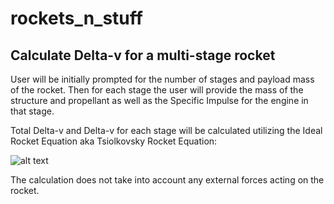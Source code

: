 # rockets_n_stuff

## Calculate Delta-v for a multi-stage rocket

User will be initially prompted for the number of stages and payload mass of the rocket. Then for each stage
the user will provide the mass of the structure and propellant as well as the Specific Impulse for the engine in that stage.

Total Delta-v and Delta-v for each stage will be calculated utilizing the Ideal Rocket Equation aka Tsiolkovsky Rocket Equation:

![alt text][logo]

[logo]: https://wikimedia.org/api/rest_v1/media/math/render/svg/f7b5f1134cca290884b493ab8b676936e0d995b3

The calculation does not take into account any external forces acting on the rocket.
